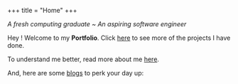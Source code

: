 +++
title = "Home"
+++

_A fresh computing graduate ~ An aspiring software engineer_

Hey ! Welcome to my **Portfolio**. Click [here](/projects) to see more of the projects I have done.

To understand me better, read more about me [here](https://phonethantko.me/about).

And, here are some [blogs](https://phonethantko.me/blog) to perk your day up:
